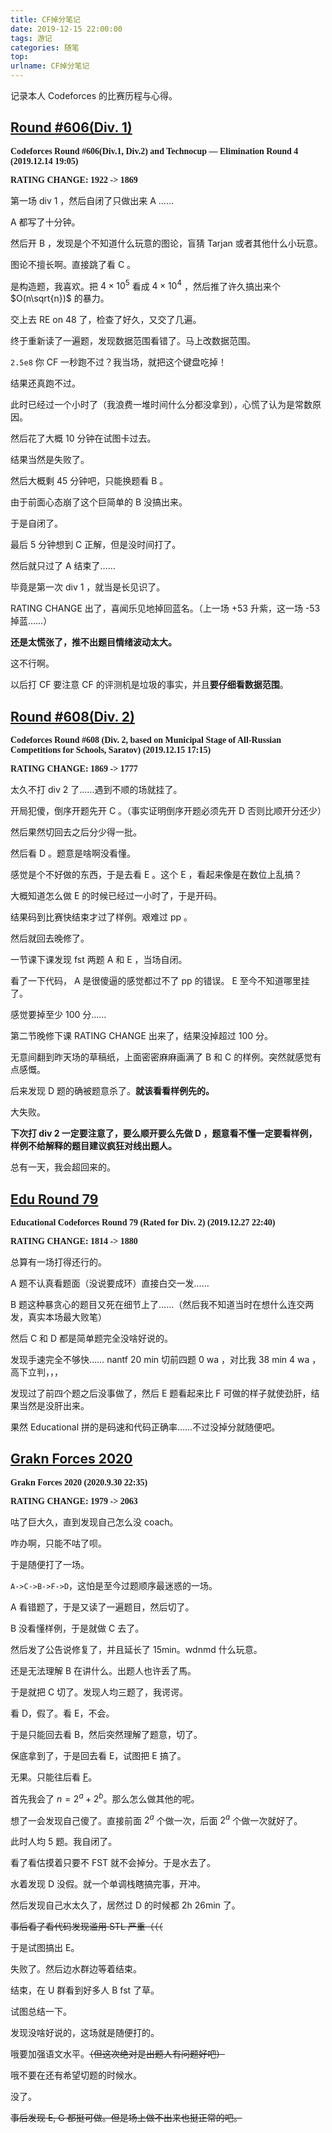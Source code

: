 ```yaml
---
title: CF掉分笔记
date: 2019-12-15 22:00:00
tags: 游记
categories: 随笔
top:
urlname: CF掉分笔记
---
```


记录本人 Codeforces 的比赛历程与心得。

<!-- more -->

## [Round #606(Div. 1)](https://codeforces.com/contest/1276)

<span style="font-family:Fira Code; font-weight:bold">Codeforces Round #606(Div.1, Div.2) and Technocup — Elimination Round 4 (2019.12.14 19:05)</span>

<span style="font-family:Fira Code; font-weight:bold">RATING CHANGE: 1922 -> 1869</span>

第一场 div 1 ，然后自闭了只做出来 A ……

A 都写了十分钟。

然后开 B ，发现是个不知道什么玩意的图论，盲猜 Tarjan 或者其他什么小玩意。

图论不擅长啊。直接跳了看 C 。

是构造题，我喜欢。把 $4\times 10^5$ 看成 $4\times 10^4$ ，然后推了许久搞出来个 $O(n\sqrt{n})$ 的暴力。

交上去 RE on 48 了，检查了好久，又交了几遍。

终于重新读了一遍题，发现数据范围看错了。马上改数据范围。

`2.5e8` 你 CF 一秒跑不过？我当场，就把这个键盘吃掉！

结果还真跑不过。

此时已经过一个小时了（我浪费一堆时间什么分都没拿到），心慌了认为是常数原因。

然后花了大概 10 分钟在试图卡过去。

结果当然是失败了。

然后大概剩 45 分钟吧，只能换题看 B 。

由于前面心态崩了这个巨简单的 B 没搞出来。

于是自闭了。

最后 5 分钟想到 C 正解，但是没时间打了。

然后就只过了 A 结束了……

毕竟是第一次 div 1 ，就当是长见识了。

RATING CHANGE 出了，喜闻乐见地掉回蓝名。（上一场 +53 升紫，这一场 -53 掉蓝……）

**还是太慌张了，推不出题目情绪波动太大。**

这不行啊。

以后打 CF 要注意 CF 的评测机是垃圾的事实，并且**要仔细看数据范围**。

## [Round #608(Div. 2)](https://codeforces.com/contest/1271)

<span style="font-family:Fira Code; font-weight:bold">Codeforces Round #608 (Div. 2, based on Municipal Stage of All-Russian Competitions for Schools, Saratov) (2019.12.15 17:15)</span>

<span style="font-family:Fira Code; font-weight:bold">RATING CHANGE: 1869 -> 1777</span>

太久不打 div 2 了……遇到不顺的场就挂了。

开局犯傻，倒序开题先开 C 。（事实证明倒序开题必须先开 D 否则比顺开分还少）

然后果然切回去之后分少得一批。

然后看 D 。题意是啥啊没看懂。

感觉是个不好做的东西，于是去看 E 。这个 E ，看起来像是在数位上乱搞？

大概知道怎么做 E 的时候已经过一小时了，于是开码。

结果码到比赛快结束才过了样例。艰难过 pp 。

然后就回去晚修了。

一节课下课发现 fst 两题 A 和 E ，当场自闭。

看了一下代码， A 是很傻逼的感觉都过不了 pp 的错误。 E 至今不知道哪里挂了。

感觉要掉至少 100 分……

第二节晚修下课 RATING CHANGE 出来了，结果没掉超过 100 分。

无意间翻到昨天场的草稿纸，上面密密麻麻画满了 B 和 C 的样例。突然就感觉有点感慨。

后来发现 D 题的确被题意杀了。**就该看看样例先的。**

大失败。

**下次打 div 2 一定要注意了，要么顺开要么先做 D ，题意看不懂一定要看样例，样例不给解释的题目建议疯狂对线出题人。**

总有一天，我会超回来的。

## [Edu Round 79](https://codeforces.com/contest/1279/)

<span style="font-family:Fira Code; font-weight:bold">Educational Codeforces Round 79 (Rated for Div. 2) (2019.12.27 22:40)</span>

<span style="font-family:Fira Code; font-weight:bold">RATING CHANGE: 1814 -> 1880</span>

总算有一场打得还行的。

A 题不认真看题面（没说要成环）直接白交一发……

B 题这种暴贪心的题目又死在细节上了……（然后我不知道当时在想什么连交两发，真实本场最大败笔）

然后 C 和 D 都是简单题完全没啥好说的。

发现手速完全不够快…… nantf 20 min 切前四题 0 wa ，对比我 38 min 4 wa ，高下立判，，，

发现过了前四个题之后没事做了，然后 E 题看起来比 F 可做的样子就使劲肝，结果当然是没肝出来。

果然 Educational 拼的是码速和代码正确率……不过没掉分就随便吧。

## [Grakn Forces 2020](https://codeforces.com/contest/1408)

<span style="font-family:Fira Code; font-weight:bold">Grakn Forces 2020 (2020.9.30 22:35)</span>

<span style="font-family:Fira Code; font-weight:bold">RATING CHANGE: 1979 -> 2063</span>

咕了巨大久，直到发现自己怎么没 coach。

咋办啊，只能不咕了呗。

于是随便打了一场。

`A->C->B->F->D`，这怕是至今过题顺序最迷惑的一场。

A 看错题了，于是又读了一遍题目，然后切了。

B 没看懂样例，于是就做 C 去了。

然后发了公告说修复了，并且延长了 15min。wdnmd 什么玩意。

还是无法理解 B 在讲什么。出题人也许丢了馬。

于是就把 C 切了。发现人均三题了，我谔谔。

看 D，假了。看 E，不会。

于是只能回去看 B，然后突然理解了题意，切了。

保底拿到了，于是回去看 E，试图把 E 搞了。

无果。只能往后看 [F](https://codeforces.com/contest/1408/problem/F)。

首先我会了 $n = 2^a + 2^b$。那么怎么做其他的呢。

想了一会发现自己傻了。直接前面 $2^a$ 个做一次，后面 $2^a$ 个做一次就好了。

此时人均 5 题。我自闭了。

看了看估摸着只要不 FST 就不会掉分。于是水去了。

水着发现 D 没假。就一个单调栈瞎搞完事，开冲。

然后发现自己水太久了，居然过 D 的时候都 2h 26min 了。

~~事后看了看代码发现滥用 STL 严重（（（~~

于是试图搞出 E。

失败了。然后边水群边等着结束。

结束，在 U 群看到好多人 B fst 了草。

试图总结一下。

发现没啥好说的，这场就是随便打的。

哦要加强语文水平。~~（但这次绝对是出题人有问题好吧）~~

哦不要在还有希望切题的时候水。

没了。

~~事后发现 E, G 都挺可做。但是场上做不出来也挺正常的吧。~~